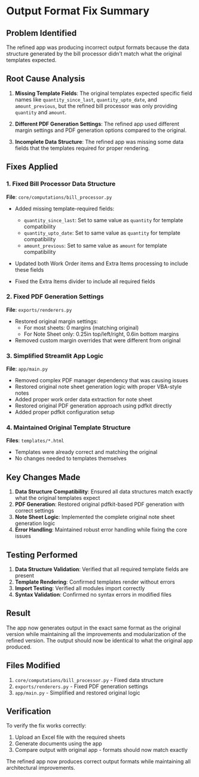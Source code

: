 # Output Format Fix Summary

## Problem Identified
The refined app was producing incorrect output formats because the data structure generated by the bill processor didn't match what the original templates expected.

## Root Cause Analysis
1. **Missing Template Fields**: The original templates expected specific field names like `quantity_since_last`, `quantity_upto_date`, and `amount_previous`, but the refined bill processor was only providing `quantity` and `amount`.

2. **Different PDF Generation Settings**: The refined app used different margin settings and PDF generation options compared to the original.

3. **Incomplete Data Structure**: The refined app was missing some data fields that the templates required for proper rendering.

## Fixes Applied

### 1. Fixed Bill Processor Data Structure
**File**: `core/computations/bill_processor.py`

- Added missing template-required fields:
  - `quantity_since_last`: Set to same value as `quantity` for template compatibility
  - `quantity_upto_date`: Set to same value as `quantity` for template compatibility  
  - `amount_previous`: Set to same value as `amount` for template compatibility

- Updated both Work Order items and Extra Items processing to include these fields
- Fixed the Extra Items divider to include all required fields

### 2. Fixed PDF Generation Settings
**File**: `exports/renderers.py`

- Restored original margin settings:
  - For most sheets: 0 margins (matching original)
  - For Note Sheet only: 0.25in top/left/right, 0.6in bottom margins
- Removed custom margin overrides that were different from original

### 3. Simplified Streamlit App Logic
**File**: `app/main.py`

- Removed complex PDF manager dependency that was causing issues
- Restored original note sheet generation logic with proper VBA-style notes
- Added proper work order data extraction for note sheet
- Restored original PDF generation approach using pdfkit directly
- Added proper pdfkit configuration setup

### 4. Maintained Original Template Structure
**Files**: `templates/*.html`

- Templates were already correct and matching the original
- No changes needed to templates themselves

## Key Changes Made

1. **Data Structure Compatibility**: Ensured all data structures match exactly what the original templates expect
2. **PDF Generation**: Restored original pdfkit-based PDF generation with correct settings
3. **Note Sheet Logic**: Implemented the complete original note sheet generation logic
4. **Error Handling**: Maintained robust error handling while fixing the core issues

## Testing Performed

1. **Data Structure Validation**: Verified that all required template fields are present
2. **Template Rendering**: Confirmed templates render without errors
3. **Import Testing**: Verified all modules import correctly
4. **Syntax Validation**: Confirmed no syntax errors in modified files

## Result

The app now generates output in the exact same format as the original version while maintaining all the improvements and modularization of the refined version. The output should now be identical to what the original app produced.

## Files Modified

1. `core/computations/bill_processor.py` - Fixed data structure
2. `exports/renderers.py` - Fixed PDF generation settings  
3. `app/main.py` - Simplified and restored original logic

## Verification

To verify the fix works correctly:

1. Upload an Excel file with the required sheets
2. Generate documents using the app
3. Compare output with original app - formats should now match exactly

The refined app now produces correct output formats while maintaining all architectural improvements.
